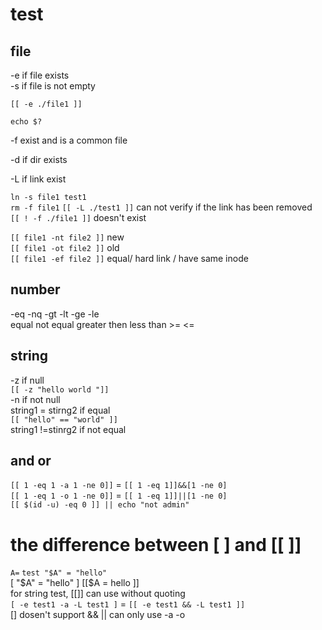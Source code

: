 # test

## file 
-e if file exists  
-s if file is not empty 

`[[ -e ./file1 ]]`  

`echo $?`

-f  exist and is a common file  

-d  if dir exists  

-L if link exist 

`ln -s file1 test1`  
`rm -f file1`
`[[ -L ./test1 ]]`  can not verify if the link has been removed  
`[[ ! -f ./file1 ]]` doesn't exist   

`[[ file1 -nt file2 ]]` new  
`[[ file1 -ot file2 ]]` old  
`[[ file1 -ef file2 ]]` equal/ hard link / have same inode 

## number 
-eq -nq -gt -lt -ge -le   
equal not equal greater then less than  >= <=

## string 
-z if null  
`[[ -z "hello world "]]`  
-n if not null    
string1 = stirng2  if equal  
`[[ "hello" == "world" ]]`  
string1 !=stinrg2  if not equal  

## and or 
`[[ 1 -eq 1 -a 1 -ne 0]]` = `[[ 1 -eq 1]]&&[1 -ne 0]`  
`[[ 1 -eq 1 -o 1 -ne 0]]` = `[[ 1 -eq 1]]||[1 -ne 0]`  
`[[ $(id -u) -eq 0 ]] || echo "not admin"`  

# the difference between [ ] and [[ ]]

`A=`
`test "$A" = "hello"`    
[ "$A" = "hello" ]  
[[$A = hello ]]  
for string test, [[]] can use without quoting  
`[ -e test1 -a -L test1 ]` = `[[ -e test1 && -L test1 ]]`  
[] dosen't support && || can only use -a -o  
